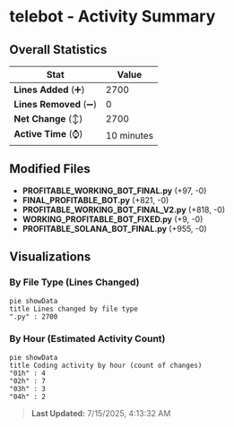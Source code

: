 # telebot - Activity Summary 

## Overall Statistics

| Stat                   | Value                                                             |
| ---------------------- | ----------------------------------------------------------------- |
| **Lines Added** (➕)   | 2700                                          |
| **Lines Removed** (➖) | 0                                        |
| **Net Change** (↕)    | 2700                |
| **Active Time** (⌚)   | 10 minutes |


## Modified Files
- **PROFITABLE_WORKING_BOT_FINAL.py** (+97, -0)
- **FINAL_PROFITABLE_BOT.py** (+821, -0)
- **PROFITABLE_WORKING_BOT_FINAL_V2.py** (+818, -0)
- **WORKING_PROFITABLE_BOT_FIXED.py** (+9, -0)
- **PROFITABLE_SOLANA_BOT_FINAL.py** (+955, -0)

## Visualizations

### By File Type (Lines Changed)

```mermaid
pie showData
title Lines changed by file type
".py" : 2700
```

### By Hour (Estimated Activity Count)

```mermaid
pie showData
title Coding activity by hour (count of changes)
"01h" : 4
"02h" : 7
"03h" : 3
"04h" : 2
```


> **Last Updated:** 7/15/2025, 4:13:32 AM